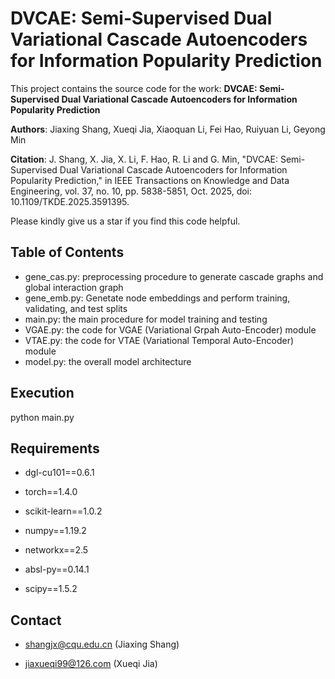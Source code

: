 # DVCAE: Semi-Supervised Dual Variational Cascade Autoencoders for Information Popularity Prediction

This project contains the source code for the work: **DVCAE: Semi-Supervised Dual Variational Cascade Autoencoders for Information Popularity Prediction**

**Authors**: Jiaxing Shang, Xueqi Jia, Xiaoquan Li, Fei Hao, Ruiyuan Li, Geyong Min

**Citation**: J. Shang, X. Jia, X. Li, F. Hao, R. Li and G. Min, "DVCAE: Semi-Supervised Dual Variational Cascade Autoencoders for Information Popularity Prediction," in IEEE Transactions on Knowledge and Data Engineering, vol. 37, no. 10, pp. 5838-5851, Oct. 2025, doi: 10.1109/TKDE.2025.3591395.

Please kindly give us a star if you find this code helpful.

## Table of Contents

- gene_cas.py: preprocessing procedure to generate cascade graphs and global interaction graph
- gene_emb.py: Genetate node embeddings and perform training, validating, and test splits
- main.py: the main procedure for model training and testing
- VGAE.py: the code for VGAE (Variational Grpah Auto-Encoder) module
- VTAE.py: the code for VTAE (Variational Temporal Auto-Encoder) module
- model.py: the overall model architecture

## Execution

python main.py

## Requirements

- dgl-cu101==0.6.1

- torch==1.4.0

- scikit-learn==1.0.2

- numpy==1.19.2

- networkx==2.5

- absl-py==0.14.1

- scipy==1.5.2

## Contact

+ shangjx@cqu.edu.cn (Jiaxing Shang)

+ jiaxueqi99@126.com (Xueqi Jia)
